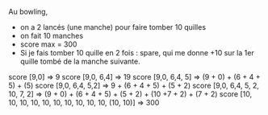 
Au bowling, 
* on a 2 lancés (une manche) pour faire tomber 10 quilles
* on fait 10 manches
* score max = 300
* Si je fais tomber 10 quille en 2 fois : spare, qui me donne +10 sur la 1er quille tombé de la manche suivante.

score [9,0] => 9
score [9,0, 6,4] => 19
score [9,0, 6,4, 5] => (9 + 0) + (6 + 4 + 5) + (5)
score [9,0, 6,4, 5,2] => 9 + (6 + 4 + 5) + (5 + 2)
score [9,0, 6,4, 5, 2, 10, 7, 2] => (9 + 0) + (6 + 4 + 5) + (5 + 2) + (10 +7 + 2) + (7 + 2)
score [10, 10, 10, 10, 10, 10, 10, 10, 10, 10, (10, 10)] => 300

